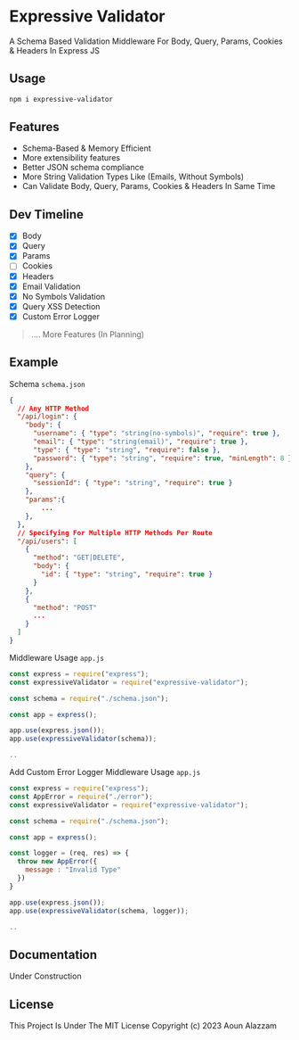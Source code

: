 # Expressive Validator

A Schema Based Validation Middleware For Body, Query, Params, Cookies & Headers In Express JS

## Usage

```bash
npm i expressive-validator
```

## Features

- Schema-Based & Memory Efficient
- More extensibility features
- Better JSON schema compliance
- More String Validation Types Like (Emails, Without Symbols)
- Can Validate Body, Query, Params, Cookies & Headers In Same Time

## Dev Timeline

- [x] Body
- [x] Query
- [x] Params
- [ ] Cookies
- [x] Headers
- [x] Email Validation
- [x] No Symbols Validation
- [x] Query XSS Detection
- [x] Custom Error Logger

> .... More Features (In Planning)

## Example

Schema `schema.json`

```json
{
  // Any HTTP Method
  "/api/login": {
    "body": {
      "username": { "type": "string(no-symbols)", "require": true },
      "email": { "type": "string(email)", "require": true },
      "type": { "type": "string", "require": false },
      "password": { "type": "string", "require": true, "minLength": 8 }
    },
    "query": {
      "sessionId": { "type": "string", "require": true }
    },
    "params":{
        ...
    },
  },
  // Specifying For Multiple HTTP Methods Per Route
  "/api/users": [
    {
      "method": "GET|DELETE",
      "body": {
        "id": { "type": "string", "require": true }
      }
    },
    {
      "method": "POST"
      ...
    }
  ]
}
```

Middleware Usage `app.js`

```javascript
const express = require("express");
const expressiveValidator = require("expressive-validator");

const schema = require("./schema.json");

const app = express();

app.use(express.json());
app.use(expressiveValidator(schema));

..

```

Add Custom Error Logger Middleware Usage `app.js`

```javascript
const express = require("express");
const AppError = require("./error");
const expressiveValidator = require("expressive-validator");

const schema = require("./schema.json");

const app = express();

const logger = (req, res) => {
  throw new AppError({
    message : "Invalid Type"
  })
}

app.use(express.json());
app.use(expressiveValidator(schema, logger));

..

```

## Documentation

Under Construction

## License

This Project Is Under The MIT License
Copyright (c) 2023 Aoun Alazzam
